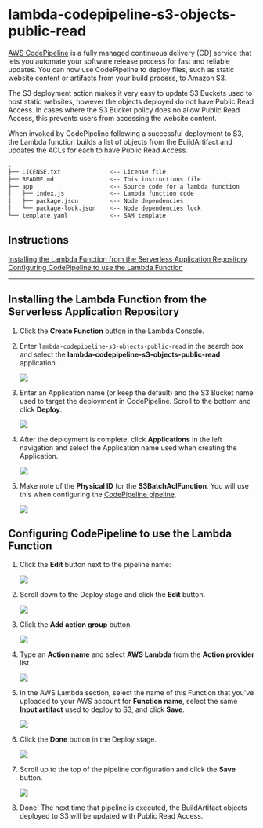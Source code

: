 # lambda-codepipeline-s3-objects-public-read

[AWS CodePipeline](https://aws.amazon.com/codepipeline/) is a fully managed continuous delivery (CD) service that lets you automate your software release process for fast and reliable updates. You can now use CodePipeline to deploy files, such as static website content or artifacts from your build process, to Amazon S3.

The S3 deployment action makes it very easy to update S3 Buckets used to host static websites, however the objects deployed do not have Public Read Access.  In cases where the S3 Bucket policy does no allow Public Read Access, this prevents users from accessing the website content.

When invoked by CodePipeline following a successful deployment to S3, the Lambda function builds a list of objects from the BuildArtifact and updates the ACLs for each to have Public Read Access.

```bash
.
├── LICENSE.txt              <-- License file
├── README.md                <-- This instructions file
├── app                      <-- Source code for a lambda function
│   ├── index.js             <-- Lambda function code
│   ├── package.json         <-- Node dependencies
│   └── package-lock.json    <-- Node dependencies lock
└── template.yaml            <-- SAM template
```
## Instructions

[Installing the Lambda Function from the Serverless Application Repository](#installing-the-lambda-function-from-the-serverless-application-repository)      
[Configuring CodePipeline to use the Lambda Function](#configuring-codepipeline-to-use-the-lambda-function)

---

## Installing the Lambda Function from the Serverless Application Repository

1. Click the **Create Function** button in the Lambda Console.

2. Enter `lambda-codepipeline-s3-objects-public-read` in the search box and select the **lambda-codepipeline-s3-objects-public-read** application.

    ![](images/01.png)

3. Enter an Application name (or keep the default) and the S3 Bucket name used to target the deployment in CodePipeline.  Scroll to the bottom and click **Deploy**.

    ![](images/02.png)

4. After the deployment is complete, click **Applications** in the left navigation and select the Application name used when creating the Application.

    ![](images/03.png)

5. Make note of the **Physical ID** for the **S3BatchAclFunction**.  You will use this when configuring the [CodePipeline pipeline](#configuring-codepipeline-to-use-the-lambda-function).

    ![](images/04.png)


## Configuring CodePipeline to use the Lambda Function

1. Click the **Edit** button next to the pipeline name:

    ![](images/11.png)

2. Scroll down to the Deploy stage and click the **Edit** button.

    ![](images/12.png)

3. Click the **Add action group** button.

    ![](images/13.png)

4. Type an **Action name** and select **AWS Lambda** from the **Action provider** list.

    ![](images/14.png)

5. In the AWS Lambda section, select the name of this Function that you've uploaded to your AWS account for **Function name**, select the same **Input artifact** used to deploy to S3, and click **Save**.

    ![](images/15.png)

6. Click the **Done** button in the Deploy stage.

    ![](images/16.png)

7. Scroll up to the top of the pipeline configuration and click the **Save** button.

    ![](images/17.png)

8. Done!  The next time that pipeline is executed, the BuildArtifact objects deployed to S3 will be updated with Public Read Access.

